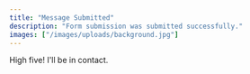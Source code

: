 ```yaml
---
title: "Message Submitted"
description: "Form submission was submitted successfully."
images: ["/images/uploads/background.jpg"]
---
```


High five! I'll be in contact.

